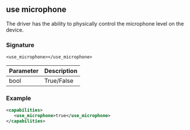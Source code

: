 ## use microphone

The driver has the ability to physically control the microphone level on the device.


### Signature

`<use_microphone></use_microphone> `


| Parameter | Description |
| --- | --- |
| bool | True/False |


### Example

```xml
<capabilities>
   <use_microphone>true</use_microphone>
</capabilities>
```
